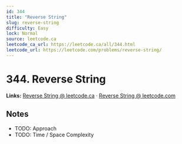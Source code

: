 ```yaml
--- 
id: 344
title: "Reverse String"
slug: reverse-string
difficulty: Easy
lock: Normal
source: leetcode.ca
leetcode_ca_url: https://leetcode.ca/all/344.html
leetcode_url: https://leetcode.com/problems/reverse-string/
---
```


# 344. Reverse String

**Links:** [Reverse String @ leetcode.ca](https://leetcode.ca/all/344.html) · [Reverse String @ leetcode.com](https://leetcode.com/problems/reverse-string/)

## Notes
- TODO: Approach
- TODO: Time / Space Complexity
